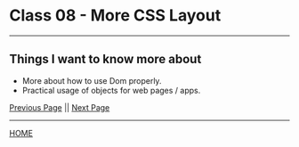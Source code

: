# Class 08 - More CSS Layout


---

## Things I want to know more about

- More about how to use Dom properly.
- Practical usage of objects for web pages / apps.

[Previous Page](https://tomgtaylor.github.io/reading-notes2/class-07)    ||    [Next Page](https://tomgtaylor.github.io/reading-notes2/class-09) <br>

---
[HOME](https://tomgtaylor.github.io/reading-notes2) <br>
